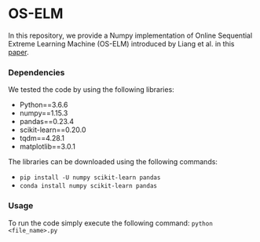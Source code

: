 # OS-ELM

In this repository, we provide a Numpy implementation of Online Sequential Extreme Learning Machine (OS-ELM) introduced by Liang et al. in this [paper](https://ieeexplore.ieee.org/document/4012031/).

### Dependencies
We tested the code by using the following libraries:
  * Python==3.6.6
  * numpy==1.15.3
  * pandas==0.23.4
  * scikit-learn==0.20.0
  * tqdm==4.28.1
  * matplotlib==3.0.1
  
The libraries can be downloaded using the following commands:
  * `pip install -U numpy scikit-learn pandas`
  * `conda install numpy scikit-learn pandas`


### Usage
To run the code simply execute the following command:
`python <file_name>.py`